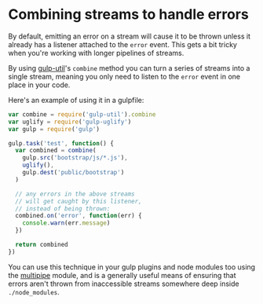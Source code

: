 # Combining streams to handle errors #

By default, emitting an error on a stream will cause it to be thrown
unless it already has a listener attached to the `error` event. This
gets a bit tricky when you're working with longer pipelines of streams.

By using [gulp-util](https://github.com/gulpjs/gulp-util)'s `combine`
method you can turn a series of streams into a single stream, meaning you
only need to listen to the `error` event in one place in your code.

Here's an example of using it in a gulpfile:

``` javascript
var combine = require('gulp-util').combine
var uglify = require('gulp-uglify')
var gulp = require('gulp')

gulp.task('test', function() {
  var combined = combine(
    gulp.src('bootstrap/js/*.js'),
    uglify(),
    gulp.dest('public/bootstrap')
  )

  // any errors in the above streams
  // will get caught by this listener,
  // instead of being thrown:
  combined.on('error', function(err) {
    console.warn(err.message)
  })

  return combined
})
```

You can use this technique in your gulp plugins and node modules too using
the [multipipe](http://npmjs.org/package/multipipe) module, and is a generally useful means of ensuring that errors aren't thrown from inaccessible streams
somewhere deep inside `./node_modules`.
